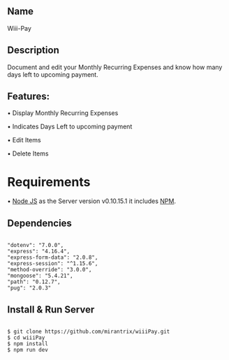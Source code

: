 ## Name

Wiii-Pay


## Description

Document and edit your Monthly Recurring Expenses and know how many days left to upcoming payment.


## Features:

• Display Monthly Recurring Expenses

• Indicates Days Left to upcoming payment

• Edit Items

• Delete Items




# Requirements

• [Node JS](https://nodejs.org/en/download/) as the Server version v0.10.15.1 it includes [NPM](https://www.npmjs.com/).



## Dependencies

```

"dotenv": "7.0.0",
"express": "4.16.4",
"express-form-data": "2.0.8",
"express-session": "^1.15.6",
"method-override": "3.0.0",
"mongoose": "5.4.21",
"path": "0.12.7",
"pug": "2.0.3"

```


## Install & Run Server

```

$ git clone https://github.com/mirantrix/wiiiPay.git
$ cd wiiiPay
$ npm install
$ npm run dev

```
